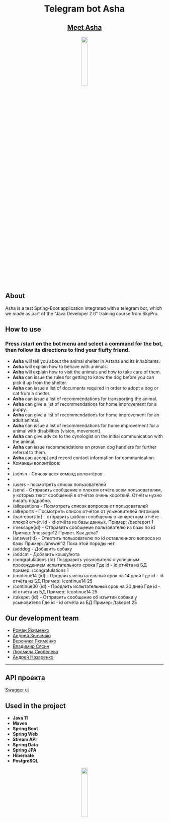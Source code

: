 <h1 align="center">Telegram bot Asha</h1>



<h2 align="center"><a  href="https://t.me/skypro_s5_1_shelter_bot">Meet Asha</a></h2>
<p align="center">
<img src="https://media.giphy.com/media/Rdx8SHjHhiVUI/giphy.gif" width="20%"></p>

## About

Asha is a test Spring-Boot application integrated with a telegram bot, which we made as part of the "Java Developer 2.0"
training course from SkyPro.

## How to use

### Press /start on the bot menu and select a command for the bot, then follow its directions to find your fluffy friend.

- **Asha** will tell you about the animal shelter in Astana and its inhabitants.
- **Asha** will explain how to behave with animals.
- **Asha** will explain how to visit the animals and how to take care of them.
- **Asha** can issue the rules for getting to know the dog before you can pick it up from the shelter.
- **Asha** can issue a list of documents required in order to adopt a dog or cat from a shelter.
- **Asha** can issue a list of recommendations for transporting the animal.
- **Asha** can give a list of recommendations for home improvement for a puppy.
- **Asha** can give a list of recommendations for home improvement for an adult animal.
- **Asha** can issue a list of recommendations for home improvement for a animal with disabilities (vision, movement).
- **Asha** can give advice to the cynologist on the initial communication with the animal.
- **Asha** can issue recommendations on proven dog handlers for further referral to them.
- **Asha** can accept and record contact information for communication.
- 
  Команды волонтёров:
- 
- /admin - Список всех команд волонтёров
- 
- /users - посмотреть список пользователей
- 
  /send - Отправить сообщение о плохом отчёте всем пользователям,
  у которых текст сообщений в отчётах очень короткий. Отчёты нухно писать подробно.
- 
  /allquestions - Посмотреть список вопросов от пользователей
- 
  /allreports - Посмотреть список отчётов от усыновителей питомцев
- 
  /badreport{id} - отправить шаблон сообщения о конкретном отчёте - плохой отчёт.
  id - id отчёта из базы данных.
  Пример: /badreport 1
- 
  /message{id} - Отправить сообщение пользователю из базы по id
  Пример: /message12 Привет. Как дела?
- 
  /answer{id} - Ответить пользователю по id оставленного вопроса из базы
  Пример: /answer12 Пока этой породы нет.
- 
  /adddog - Добавить собаку
- 
  /addcat - Добавить кошку/кота
- 
  /congratulations {id} Поздравить усыновителя с успешным прохождением испытательного срока
  Где id - id отчёта из БД
  пример: /congratulations 1
- 
  /continue14 {id} - Продлить испытательный срок на 14 дней
  Где id - id отчёта из БД
  Пример: /continue14 25
- 
  /continue30 {id} - Продлить испытательный срок на 30 дней
  Где id - id отчёта из БД
  Пример: /continue14 25
- 
  /takepet {id} - Отправить сообщение об изъятии собаки у усыновителя
  Где id - id отчёта из БД
  Пример: /takepet 25

## Our development team

- [Роман Якименко](https://github.com/roma17111)
- [Андрей Зинченко](https://github.com/astrekoi)
- [Вероника Якименко](https://github.com/verkin78)
- [Владимир Сясин](https://github.com/Vsvvn)
- [Людмила Скобелева](https://github.com/SkobelevaLuda)
- [Андрей Назаренко](https://github.com/Altanim)

___

## API проекта
[Swagger ui](http://localhost:8080/swagger-ui/index.html#)  

## Used in the project

- **Java 11**
- **Maven**
- **Spring Boot**
- **Spring Web**
- **Stream API**
- **Spring Data**
- **Spring JPA**
- **Hibernate**
- **PostgreSQL**

<p align="center">
<img src="https://media.giphy.com/media/12RZ46nUQ57Ihq/giphy.gif" width="20%"></p>
